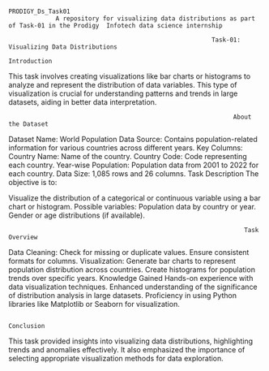                                                                     PRODIGY_Ds_Task01
                 A repository for visualizing data distributions as part of Task-01 in the Prodigy  Infotech data science internship

                                                            Task-01: Visualizing Data Distributions
                                                                      Introduction
This task involves creating visualizations like bar charts or histograms to analyze and represent the distribution of data variables. This type of visualization is crucial for understanding patterns and trends in large datasets, aiding in better data interpretation.

                                                                  About the Dataset
Dataset Name: World Population Data
Source: Contains population-related information for various countries across different years.
Key Columns:
Country Name: Name of the country.
Country Code: Code representing each country.
Year-wise Population: Population data from 2001 to 2022 for each country.
Data Size: 1,085 rows and 26 columns.
Task Description
The objective is to:

Visualize the distribution of a categorical or continuous variable using a bar chart or histogram.
Possible variables:
Population data by country or year.
Gender or age distributions (if available).
                                                                          
                                                                     Task Overview
Data Cleaning:
Check for missing or duplicate values.
Ensure consistent formats for columns.
Visualization:
Generate bar charts to represent population distribution across countries.
Create histograms for population trends over specific years.
Knowledge Gained
Hands-on experience with data visualization techniques.
Enhanced understanding of the significance of distribution analysis in large datasets.
Proficiency in using Python libraries like Matplotlib or Seaborn for visualization.
                                                                   
                                                                    Conclusion
This task provided insights into visualizing data distributions, highlighting trends and anomalies effectively. It also emphasized the importance of selecting appropriate visualization methods for data exploration.
